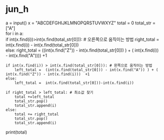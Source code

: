 # jun_h
a = input()
x = "ABCDEFGHIJKLMNOPQRSTUVWXYZ"
total = 0 
total_str = ["A"]  
for i in a:    
    if int(x.find(i))>int(x.find(total_str[0])):  # 오른쪽으로 움직이는 방법 
        right_total = int(x.find(i)) - int(x.find(total_str[0]))      
    else:
        right_total = ((int(x.find("Z")) - int(x.find(total_str[0])) ) + ( int(x.find(i)) - int(x.find("A")))) +1
        
    if int(x.find(i)) > int(x.find(total_str[0])): # 왼쪽으로 움직이는 방법
        left_total =  (int(x.find(total_str[0])) - int(x.find("A")) ) + ( int(x.find("Z")) - int(x.find(i)))  +1
    else:
        left_total =  int(x.find(total_str[0]))-int(x.find(i)) 

    if right_total > left_total: # 최소값 찾기
        total +=left_total 
        total_str.pop()
        total_str.append(i)
    else:
        total += right_total
        total_str.pop()
        total_str.append(i)

print(total)
    
